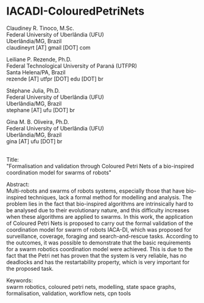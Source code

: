 # IACADI-ColouredPetriNets

Claudiney R. Tinoco, M.Sc.<br/>
Federal University of Uberlândia (UFU)<br/>
Uberlândia/MG, Brazil<br/>
claudineyrt [AT] gmail [DOT] com<br/>

Leiliane P. Rezende, Ph.D.<br/>
Federal Technological University of Paraná (UTFPR)<br/>
Santa Helena/PA, Brazil<br/>
rezende [AT] utfpr [DOT] edu [DOT] br<br/>

Stéphane Julia, Ph.D.<br/>
Federal University of Uberlândia (UFU)<br/>
Uberlândia/MG, Brazil<br/>
stephane [AT] ufu [DOT] br<br/>

Gina M. B. Oliveira, Ph.D.<br/>
Federal University of Uberlândia (UFU)<br/>
Uberlândia/MG, Brazil<br/>
gina [AT] ufu [DOT] br<br/><br/>

Title:<br/>
"Formalisation and validation through Coloured Petri Nets of a bio-inspired coordination model for swarms of robots"

Abstract:<br/>
Multi-robots and swarms of robots systems, especially those that have bio-inspired techniques, lack a formal method for modelling and analysis. The problem lies in the fact that bio-inspired algorithms are intrinsically hard to be analysed due to their evolutionary nature, and this difficulty increases when these algorithms are applied to swarms. In this work, the application of Coloured Petri Nets is proposed to carry out the formal validation of the coordination model for swarm of robots IACA-DI, which was proposed for surveillance, coverage, foraging and search-and-rescue tasks. According to the outcomes, it was possible to demonstrate that the basic requirements for a swarm robotics coordination model were achieved. This is due to the fact that the Petri net has proven that the system is very reliable, has no deadlocks and has the restartability property, which is very important for the proposed task.

Keywords:<br/>
swarm robotics, coloured petri nets, modelling, state space graphs, formalisation, validation, workflow nets, cpn tools
